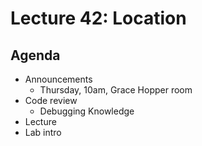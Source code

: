# Lecture 42: Location

## Agenda

- Announcements
  - Thursday, 10am, Grace Hopper room
- Code review
  - Debugging Knowledge
- Lecture
- Lab intro
